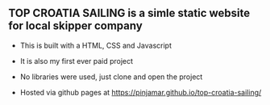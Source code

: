 ## TOP CROATIA SAILING is a simle static website for local skipper company

* This is built with a HTML, CSS and Javascript

* It is also my first ever paid project

* No libraries were used, just clone and open the project

- Hosted via github pages at https://pinjamar.github.io/top-croatia-sailing/
